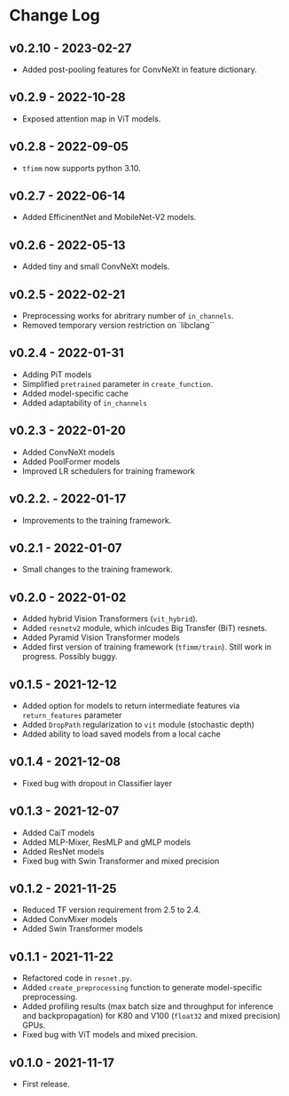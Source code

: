 # Change Log

## v0.2.10 - 2023-02-27

- Added post-pooling features for ConvNeXt in feature dictionary.

## v0.2.9 - 2022-10-28

- Exposed attention map in ViT models.

## v0.2.8 - 2022-09-05

- `tfimm` now supports python 3.10.

## v0.2.7 - 2022-06-14

- Added EfficinentNet and MobileNet-V2 models.

## v0.2.6 - 2022-05-13

- Added tiny and small ConvNeXt models.

## v0.2.5 - 2022-02-21

- Preprocessing works for abritrary number of `in_channels`.
- Removed temporary version restriction on `libclang``

## v0.2.4 - 2022-01-31

- Adding PiT models
- Simplified `pretrained` parameter in `create_function`.
- Added model-specific cache
- Added adaptability of `in_channels`

## v0.2.3 - 2022-01-20

- Added ConvNeXt models
- Added PoolFormer models
- Improved LR schedulers for training framework

## v0.2.2. - 2022-01-17

- Improvements to the training framework.

## v0.2.1 - 2022-01-07

- Small changes to the training framework.

## v0.2.0 - 2022-01-02

- Added hybrid Vision Transformers (`vit_hybrid`).
- Added `resnetv2` module, which inlcudes Big Transfer (BiT) resnets.
- Added Pyramid Vision Transformer models
- Added first version of training framework (`tfimm/train`). Still work in progress. 
  Possibly buggy.

## v0.1.5 - 2021-12-12

- Added option for models to return intermediate features via `return_features` 
  parameter
- Added `DropPath` regularization to `vit` module (stochastic depth)
- Added ability to load saved models from a local cache

## v0.1.4 - 2021-12-08

- Fixed bug with dropout in Classifier layer

## v0.1.3 - 2021-12-07

- Added CaiT models
- Added MLP-Mixer, ResMLP and gMLP models
- Added ResNet models
- Fixed bug with Swin Transformer and mixed precision

## v0.1.2 - 2021-11-25

- Reduced TF version requirement from 2.5 to 2.4.
- Added ConvMixer models
- Added Swin Transformer models

## v0.1.1 - 2021-11-22

- Refactored code in `resnet.py`.
- Added `create_preprocessing` function to generate model-specific preprocessing.
- Added profiling results (max batch size and throughput for inference and 
  backpropagation) for K80 and V100 (`float32` and mixed precision) GPUs.
- Fixed bug with ViT models and mixed precision.

## v0.1.0 - 2021-11-17

- First release.